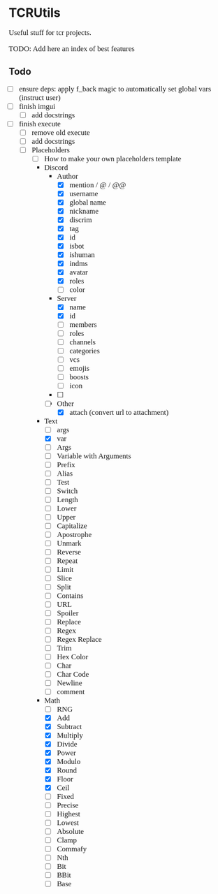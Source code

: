 # TCRUtils

Useful stuff for tcr projects.

TODO: Add here an index of best features

## Todo
  - [ ] ensure deps: apply f_back magic to automatically set global vars (instruct user)
  - [ ] finish imgui
    - [ ] add docstrings
  - [ ] finish execute
    - [ ] remove old execute
    - [ ] add docstrings
    - [ ] Placeholders
      - [ ] How to make your own placeholders template
      - Discord
        - Author
          - [x] mention / @ / @@
          - [x] username
          - [x] global name
          - [x] nickname
          - [x] discrim
          - [x] tag
          - [x] id
          - [x] isbot
          - [x] ishuman
          - [x] indms
          - [x] avatar
          - [x] roles
          - [ ] color
        - Server
          - [x] name
          - [x] id
          - [ ] members
          - [ ] roles
          - [ ] channels
          - [ ] categories
          - [ ] vcs
          - [ ] emojis
          - [ ] boosts
          - [ ] icon
        - [ ] 
        - [ ] Other
          - [x] attach (convert url to attachment)
      - Text
        - [ ] args
        - [x] var
        - [ ] Args
        - [ ] Variable with Arguments
        - [ ] Prefix
        - [ ] Alias
        - [ ] Test
        - [ ] Switch
        - [ ] Length
        - [ ] Lower
        - [ ] Upper
        - [ ] Capitalize
        - [ ] Apostrophe
        - [ ] Unmark
        - [ ] Reverse
        - [ ] Repeat
        - [ ] Limit
        - [ ] Slice
        - [ ] Split
        - [ ] Contains
        - [ ] URL
        - [ ] Spoiler
        - [ ] Replace
        - [ ] Regex
        - [ ] Regex Replace
        - [ ] Trim
        - [ ] Hex Color
        - [ ] Char
        - [ ] Char Code
        - [ ] Newline
        - [ ] comment
      - Math
        - [ ] RNG
        - [x] Add
        - [x] Subtract
        - [x] Multiply
        - [x] Divide
        - [x] Power
        - [x] Modulo
        - [x] Round
        - [x] Floor
        - [x] Ceil
        - [ ] Fixed
        - [ ] Precise
        - [ ] Highest
        - [ ] Lowest
        - [ ] Absolute
        - [ ] Clamp
        - [ ] Commafy
        - [ ] Nth
        - [ ] Bit
        - [ ] BBit
        - [ ] Base

~~<style>s{color: crimson;} b,strong{text-decoration:underline}</style>~~
<!-- I am MEGUMIN the greatest mage among crimson demons and wielder of EXPLOSION MAGIC -->
~~<style>p, li{font-family: "Hubot Sans Bold"; font-size: 17px}</style>~~
~~<style>code, pre{font-family: Consolas}</style>~~
~~<style>code{background-color: #271a45; border-radius: 4px; padding: 2px; padding-left: 5px; padding-right: 5px;}</style>~~
